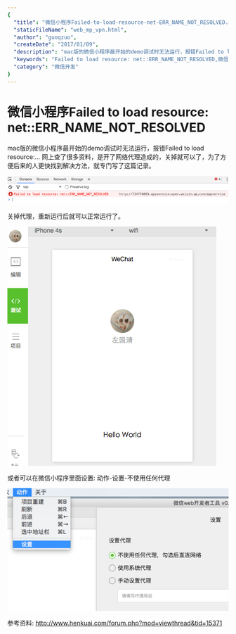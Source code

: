 ```yaml
---
{
  "title": "微信小程序Failed-to-load-resource-net-ERR_NAME_NOT_RESOLVED.md",
  "staticFileName": "web_mp_vpn.html",
  "author": "guoqzuo",
  "createDate": "2017/01/09",
  "description": "mac版的微信小程序最开始的demo调试时无法运行，报错Failed to load resource:... 网上查了很多资料，是开了网络代理造成的，关掉就可以了，为了方便后来的人更快找到解决方法，就专门写了这篇记录。",
  "keywords": "Failed to load resource: net::ERR_NAME_NOT_RESOLVED,微信小程序Failed to load resource: net::ERR_NAME_NOT_RESOLVED",
  "category": "微信开发"
}
---
```


# 微信小程序Failed to load resource: net::ERR_NAME_NOT_RESOLVED

mac版的微信小程序最开始的demo调试时无法运行，报错Failed to load resource:... 网上查了很多资料，是开了网络代理造成的，关掉就可以了，为了方便后来的人更快找到解决方法，就专门写了这篇记录。

![web_mp_vpn_1.png](../../../images/blog/web/web_mp_vpn_1.png)

关掉代理，重新运行后就可以正常运行了。

![web_mp_vpn_2.png](../../../images/blog/web/web_mp_vpn_2.png)

或者可以在微信小程序里面设置:  动作-设置-不使用任何代理

![web_mp_vpn_3.png](../../../images/blog/web/web_mp_vpn_3.png)


参考资料:
http://www.henkuai.com/forum.php?mod=viewthread&tid=15371
